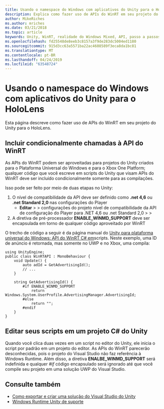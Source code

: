 ```yaml
---
title: Usando o namespace do Windows com aplicativos do Unity para o HoloLens
description: Explica como fazer uso de APIs do WinRT em seu projeto do Unity para o HoloLens.
author: MikeRiches
ms.author: mriches
ms.date: 03/21/2018
ms.topic: article
keywords: Unity, WinRT, realidade do Windows Mixed, API, passo a passos
ms.openlocfilehash: fd25548de8eeb3c8157a3f9de283dc5004ed1180
ms.sourcegitcommit: 915d3cc63a5571ba22ac4608589f3eca8da1bc81
ms.translationtype: MT
ms.contentlocale: pt-BR
ms.lasthandoff: 04/24/2019
ms.locfileid: "63548724"
---
```

# <a name="using-the-windows-namespace-with-unity-apps-for-hololens"></a>Usando o namespace do Windows com aplicativos do Unity para o HoloLens

Esta página descreve como fazer uso de APIs do WinRT em seu projeto do Unity para o HoloLens.

## <a name="conditionally-include-winrt-api-calls"></a>Incluir condicionalmente chamadas à API do WinRT

As APIs do WinRT podem ser aproveitadas para projetos do Unity criados para o Plataforma Universal do Windows e para o Xbox One Platform; qualquer código que você escreve em scripts do Unity que visam APIs do WinRT deve ser incluído condicionalmente somente para as compilações. 

Isso pode ser feito por meio de duas etapas no Unity:
1) O nível de compatibilidade da API deve ser definido como **.net 4,6** ou **.net Standard 2,0** nas configurações do Player
    - **Editar** >  >    configurações do projeto nível de compatibilidade da API de configuração do Player para .NET 4,6 ou .net Standard 2,0 >  > 
2) A diretiva de pré-processador **ENABLE_WINMD_SUPPORT** deve ser encapsulada em torno de qualquer código aproveitado por WinRT

O trecho de código a seguir é da página manual do [Unity para plataforma universal do Windows: API do WinRT C# em](http://docs.unity3d.com/Manual/windowsstore-scripts.html)scripts. Neste exemplo, uma ID de anúncio é retornada, mas somente no UWP e no Xbox, uma compila:

```
using UnityEngine;
public class WinRTAPI : MonoBehaviour {
    void Update() {
        auto adId = GetAdvertisingId();
        // ...
    }

    string GetAdvertisingId() {
        #if ENABLE_WINMD_SUPPORT
            return Windows.System.UserProfile.AdvertisingManager.AdvertisingId;
        #else
            return "";
        #endif
    }
}
```

## <a name="edit-your-scripts-in-a-unity-c-project"></a>Editar seus scripts em um projeto C# do Unity

Quando você clica duas vezes em um script no editor do Unity, ele inicia o script por padrão em um projeto do editor. As APIs do WinRT parecerão desconhecidas, pois o projeto do Visual Studio não faz referência à Windows Runtime. Além disso, a diretiva **ENALBE_WINMD_SUPPORT** será indefinida e qualquer *#if* código encapsulado será ignorado até que você compile seu projeto em uma solução UWP do Visual Studio.

## <a name="see-also"></a>Consulte também
* [Como exportar e criar uma solução do Visual Studio do Unity](exporting-and-building-a-unity-visual-studio-solution.md)
* [Windows Runtime Unity de suporte](https://docs.unity3d.com/Manual/IL2CPP-WindowsRuntimeSupport.html)